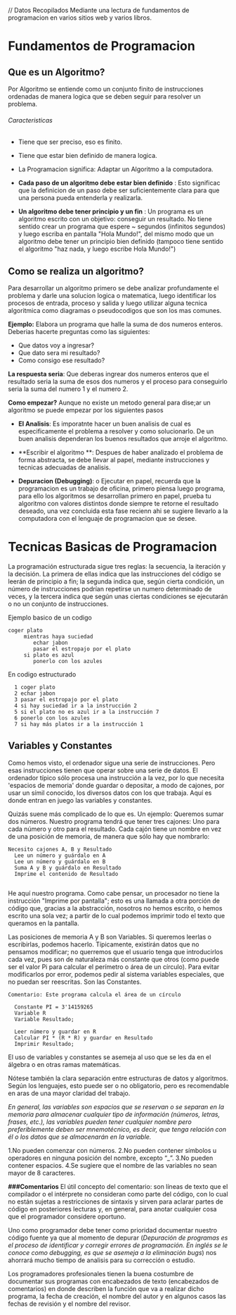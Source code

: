 // Datos Recopilados Mediante una lectura de fundamentos de programacion en varios sitios web y varios libros.

# Fundamentos de Programacion

## Que es un Algoritmo?

Por Algoritmo se entiende como un conjunto finito de instrucciones ordenadas de manera logica que se deben seguir para resolver un problema. 

###### Caracteristicas

- Tiene que ser preciso, eso es finito.
- Tiene que estar bien definido de manera logica.
- La Programacion significa: Adaptar un Algoritmo a la computadora.

- **Cada paso de un algoritmo debe estar bien definido** : Esto significac que la definicion de un paso debe ser suficientemente clara para que una persona pueda entenderla y realizarla. 

- **Un algoritmo debe tener principio y un fin** : Un programa es un algoritmo escrito con un objetivo: conseguir un resultado. No tiene sentido crear un programa que espere ~ segundos (infinitos segundos) y luego escriba en pantalla "Hola Mundo!", del mismo modo que un algoritmo debe tener un principio bien definido (tampoco tiene sentido el algoritmo "haz nada, y luego escribe Hola Mundo!")

## Como se realiza un algoritmo?

Para desarrollar un algoritmo primero se debe analizar profundamente el problema y darle una solucion logica o matematica, luego identificar los procesos de entrada, proceso y salida y luego utilizar alguna tecnica algoritmica como diagramas o pseudocodigos que son los mas comunes.

**Ejemplo:**
Elabora un programa que halle la suma de dos numeros enteros. Deberias hacerte preguntas como las siguientes:
- Que datos voy a ingresar?
- Que dato sera mi resultado?
- Como consigo ese resultado?

**La respuesta seria**: Que deberas ingrear dos numeros enteros que el resultado seria la suma de esos dos numeros y el proceso para conseguirlo seria la suma del numero 1 y el numero 2.

**Como empezar?** Aunque no existe un metodo general para dise;ar un algoritmo se puede empezar por los siguientes pasos

- **El Analisis**: Es imporatnte hacer un buen analisis de cual es especificamente el problema a resolver y como solucionarlo. De un buen analisis dependeran los buenos resultados que arroje el algoritmo.

- **Escribir el algoritmo **: Despues de haber analizado el problema de forma abstracta, se debe llevar al papel, mediante instrucciones y tecnicas adecuadas de analisis.

- **Depuracion (Debugging)**: o Ejecutar en papel, recuerda que la programacion es un trabajo de oficina, primero piensa luego programa, para ello los algoritmos se desarrollan primero en papel, prueba tu algoritmo con valores distintos donde siempre te retorne el resultado deseado, una vez concluida esta fase recienn ahi se sugiere llevarlo a la computadora con el lenguaje de programacion que se desee.

# Tecnicas Basicas de Programacion

La programación estructurada sigue tres reglas: la secuencia, la iteración y la decisión. La primera de ellas indica que las instrucciones del código se leerán de principio a fin; la segunda indica que, según cierta condición, un número de instrucciones podrían repetirse un numero determinado de veces, y la tercera indica que según unas ciertas condiciones se ejecutarán o no un conjunto de instrucciones.

Ejemplo basico de un codigo

```
coger plato
     mientras haya suciedad
        echar jabon
        pasar el estropajo por el plato
     si plato es azul
        ponerlo con los azules
```

En codigo estructurado

```
  1 coger plato
  2 echar jabon
  3 pasar el estropajo por el plato
  4 si hay suciedad ir a la instrucción 2
  5 si el plato no es azul ir a la instrucción 7
  6 ponerlo con los azules
  7 si hay más platos ir a la instrucción 1
```

## Variables y Constantes

Como hemos visto, el ordenador sigue una serie de instrucciones. Pero esas instrucciones tienen que operar sobre una serie de datos. El ordenador típico sólo procesa una instrucción a la vez, por lo que necesita 'espacios de memoria' donde guardar o depositar, a modo de cajones, por usar un símil conocido, los diversos datos con los que trabaja. Aquí es donde entran en juego las variables y constantes.

Quizás suene más complicado de lo que es. Un ejemplo: Queremos sumar dos números. Nuestro programa tendrá que tener tres cajones: Uno para cada número y otro para el resultado. Cada cajón tiene un nombre en vez de una posición de memoria, de manera que sólo hay que nombrarlo:

```
Necesito cajones A, B y Resultado
  Lee un número y guárdalo en A
  Lee un número y guárdalo en B
  Suma A y B y guárdalo en Resultado
  Imprime el contenido de Resultado
  
```
He aquí nuestro programa. Como cabe pensar, un procesador no tiene la instrucción "Imprime por pantalla"; esto es una llamada a otra porción de código que, gracias a la abstracción, nosotros no hemos escrito, o hemos escrito una sola vez; a partir de lo cual podemos imprimir todo el texto que queramos en la pantalla.

Las posiciones de memoria A y B son Variables. Si queremos leerlas o escribirlas, podemos hacerlo. Típicamente, existirán datos que no pensamos modificar; no querremos que el usuario tenga que introducirlos cada vez, pues son de naturaleza más constante que otros (como puede ser el valor Pi para calcular el perímetro o área de un círculo). Para evitar modificarlos por error, podemos pedir al sistema variables especiales, que no puedan ser reescritas. Son las Constantes.

```
Comentario: Este programa calcula el área de un círculo
```
```
  Constante PI = 3'14159265
  Variable R
  Variable Resultado;
```
```
  Leer número y guardar en R
  Calcular PI * (R * R) y guardar en Resultado
  Imprimir Resultado;
```
El uso de variables y constantes se asemeja al uso que se les da en el álgebra o en otras ramas matemáticas.

Nótese también la clara separación entre estructuras de datos y algoritmos. Según los lenguajes, esto puede ser o no obligatorio, pero es recomendable en aras de una mayor claridad del trabajo.

*En general, las variables son espacios que se reservan o se separan en la memoria para almacenar cualquier tipo de información (números, letras, frases, etc.), las variables pueden tener cualquier nombre pero preferiblemente deben ser mnemotécnico, es decir, que tenga relación con él o los datos que se almacenarán en la variable.*

1.No pueden comenzar con números. 
2.No pueden contener símbolos u operadores en ninguna posición del nombre, excepto “_”.
3.No pueden contener espacios.
4.Se sugiere que el nombre de las variables no sean mayor de 8 caracteres. 

**###Comentarios**
El útil concepto del comentario: son líneas de texto que el compilador o el intérprete no consideran como parte del código, con lo cual no están sujetas a restricciones de sintaxis y sirven para aclarar partes de código en posteriores lecturas y, en general, para anotar cualquier cosa que el programador considere oportuno.

Uno como programador debe tener como prioridad documentar nuestro código fuente ya que al momento de depurar (*Depuración de programas es el proceso de identificar y corregir errores de programación. En inglés se le conoce como debugging, es que se asemeja a la eliminación bugs*) nos ahorrará mucho tiempo de analisis para su corrección o estudio.

Los programadores profesionales tienen la buena costumbre de documentar sus programas con encabezados de texto (encabezados de comentarios) en donde describen la función que va a realizar dicho programa, la fecha de creación, el nombre del autor y en algunos casos las fechas de revisión y el nombre del revisor.